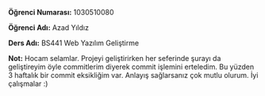 **Öğrenci Numarası:** 1030510080

**Öğrenci Adı:** Azad Yıldız

**Ders Adı:** BS441 Web Yazılım Geliştirme

**Not:** Hocam selamlar. Projeyi geliştirirken her seferinde şurayı da geliştireyim öyle commitlerim diyerek commit işlemini erteledim. Bu yüzden 3 haftalık bir commit eksikliğim var. Anlayış sağlarsanız çok mutlu olurum. İyi çalışmalar :)
